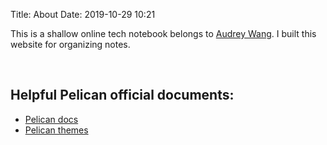 Title: About
Date: 2019-10-29 10:21

This is a shallow online tech notebook belongs to [Audrey Wang](https://github.com/yxwangnju). I built this website for organizing notes.

<br />

## Helpful Pelican official documents:

- [Pelican docs](https://docs.getpelican.com/en/latest/)
- [Pelican themes](http://www.pelicanthemes.com/)